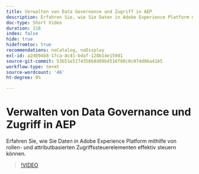 ```yaml
---
title: Verwalten von Data Governance und Zugriff in AEP
description: Erfahren Sie, wie Sie Daten in Adobe Experience Platform mithilfe von rollen- und attributbasierten Zugriffssteuerelementen effektiv steuern können.
doc-type: Short Video
duration: 118
index: false
hide: true
hidefromtoc: true
recommendations: noCatalog, noDisplay
exl-id: a2d894b8-17ca-4c41-bdaf-128b14e159d1
source-git-commit: 53b51e517435668d99b4516f80c0c074d06a4165
workflow-type: tm+mt
source-wordcount: '46'
ht-degree: 0%

---
```


# Verwalten von Data Governance und Zugriff in AEP

Erfahren Sie, wie Sie Daten in Adobe Experience Platform mithilfe von rollen- und attributbasierten Zugriffssteuerelementen effektiv steuern können.

<!-- 62_S601_3442532_118_managing-data-governance-and-access-in-aep -->
>[!VIDEO](https://video.tv.adobe.com/v/3458316/?learn=on&enablevpops=true)

